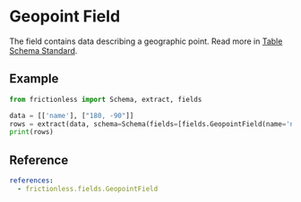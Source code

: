 # Geopoint Field

The field contains data describing a geographic point. Read more in [Table Schema Standard](https://specs.frictionlessdata.io/table-schema/#geopoint).

## Example

```python script tabs=Python
from frictionless import Schema, extract, fields

data = [['name'], ["180, -90"]]
rows = extract(data, schema=Schema(fields=[fields.GeopointField(name='name')]))
print(rows)
```

## Reference

```yaml reference
references:
  - frictionless.fields.GeopointField
```
